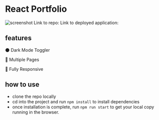 # React Portfolio

![screenshot]()
Link to repo: 
Link to deployed application: 

## features

🌑 Dark Mode Toggler

📖 Multiple Pages

📱 Fully Responsive

## how to use

- clone the repo locally
- cd into the project and run `npm install` to install dependencies
- once installation is complete, run `npm run start` to get your local copy running in the browser.